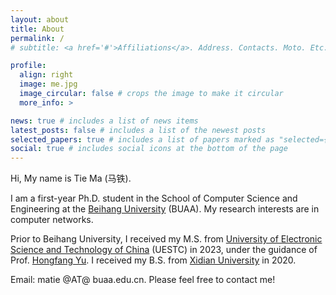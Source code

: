 ```yaml
---
layout: about
title: About
permalink: /
# subtitle: <a href='#'>Affiliations</a>. Address. Contacts. Moto. Etc.

profile:
  align: right
  image: me.jpg
  image_circular: false # crops the image to make it circular
  more_info: >

news: true # includes a list of news items
latest_posts: false # includes a list of the newest posts
selected_papers: true # includes a list of papers marked as "selected={true}"
social: true # includes social icons at the bottom of the page
---
```


Hi, My name is Tie Ma (马铁).

I am a first-year Ph.D. student in the School of Computer Science and Engineering at the [Beihang University](https://ev.buaa.edu.cn/) (BUAA). My research interests are in computer networks.

Prior to Beihang University, I received my M.S. from [University of Electronic Science and Technology of China](https://en.uestc.edu.cn/) (UESTC) in 2023, under the guidance of Prof. [Hongfang Yu](https://scholar.google.com/citations?user=GmEdMqwAAAAJ). I received my B.S. from [Xidian University](https://en.xidian.edu.cn/) in 2020.

Email: matie @AT@ buaa.edu.cn. Please feel free to contact me!
